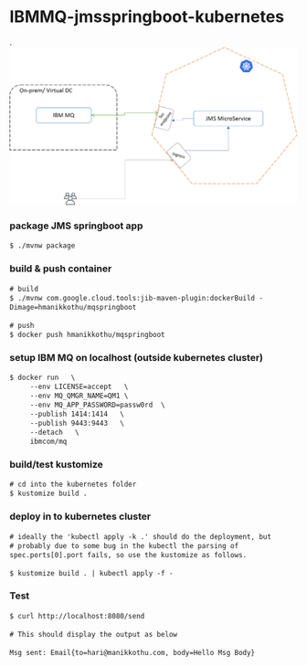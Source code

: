 # IBMMQ-jmsspringboot-kubernetes
.
<img src="/Picture1.png"  width="700">
### package JMS springboot app
```
$ ./mvnw package
```

### build & push container
```
# build
$ ./mvnw com.google.cloud.tools:jib-maven-plugin:dockerBuild -Dimage=hmanikkothu/mqspringboot

# push
$ docker push hmanikkothu/mqspringboot
```

### setup IBM MQ on localhost (outside kubernetes cluster)
```
$ docker run   \
     --env LICENSE=accept   \
     --env MQ_QMGR_NAME=QM1 \
     --env MQ_APP_PASSWORD=passw0rd  \
     --publish 1414:1414   \
     --publish 9443:9443   \
     --detach   \
     ibmcom/mq
```

### build/test kustomize
```
# cd into the kubernetes folder
$ kustomize build .
```

### deploy in to kubernetes cluster
```
# ideally the 'kubectl apply -k .' should do the deployment, but 
# probably due to some bug in the kubectl the parsing of spec.ports[0].port fails, so use the kustomize as follows.

$ kustomize build . | kubectl apply -f - 
```

### Test
```
$ curl http://localhost:8080/send

# This should display the output as below 

Msg sent: Email{to=hari@manikkothu.com, body=Hello Msg Body}

```
